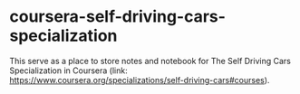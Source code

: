 # coursera-self-driving-cars-specialization

This serve as a place to store notes and notebook for The Self Driving Cars Specialization in Coursera (link: https://www.coursera.org/specializations/self-driving-cars#courses).
